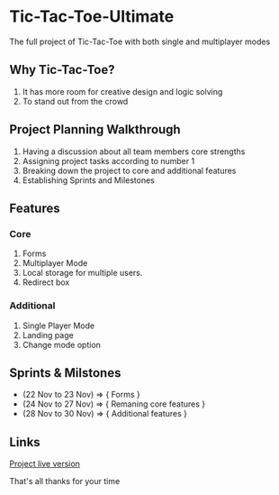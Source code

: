 # Tic-Tac-Toe-Ultimate

The full project of Tic-Tac-Toe with both single and multiplayer modes 

## Why Tic-Tac-Toe?

1. It has more room for creative design and logic solving
2. To stand out from the crowd 

## Project Planning Walkthrough

 1. Having a discussion about all team members core strengths
2. Assigning project tasks according to number 1
3. Breaking down the project to core and additional features
4. Establishing Sprints and Milestones 

## Features
### Core
1. Forms
2. Multiplayer Mode 
3. Local storage for multiple users.
4. Redirect box

### Additional
1. Single Player Mode 
2. Landing page 
3. Change mode option

## Sprints & Milstones

* (22 Nov to 23 Nov) => { Forms }
* (24 Nov to 27 Nov) => { Remaning core features }
* (28 Nov to 30 Nov) => { Additional features }

## Links
[Project live version](https://github.com/AyaMohamed1/Tic-Tac-Toe-Ultimate)

That's all thanks for your time

